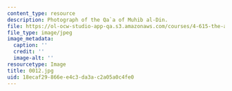```yaml
---
content_type: resource
description: Photograph of the Qa`a of Muhib al-Din.
file: https://ol-ocw-studio-app-qa.s3.amazonaws.com/courses/4-615-the-architecture-of-cairo-spring-2002/18ecaf29866ee4c3da3ac2a05a0c4fe0_0012.jpg
file_type: image/jpeg
image_metadata:
  caption: ''
  credit: ''
  image-alt: ''
resourcetype: Image
title: 0012.jpg
uid: 18ecaf29-866e-e4c3-da3a-c2a05a0c4fe0
---
```

